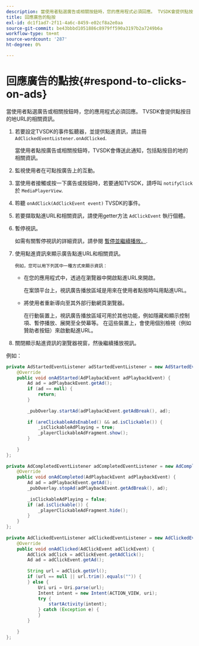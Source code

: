 ```yaml
---
description: 當使用者點選廣告或相關按鈕時，您的應用程式必須回應。 TVSDK會提供點按目的地URL的相關資訊。
title: 回應廣告的點按
exl-id: dc1f1ad7-2f11-4a6c-8459-e02cf8a2e0aa
source-git-commit: be43bbbd1051886c8979ff590a3197b2a7249b6a
workflow-type: tm+mt
source-wordcount: '287'
ht-degree: 0%

---
```


# 回應廣告的點按{#respond-to-clicks-on-ads}

當使用者點選廣告或相關按鈕時，您的應用程式必須回應。 TVSDK會提供點按目的地URL的相關資訊。

1. 若要設定TVSDK的事件監聽器，並提供點進資訊，請註冊 `AdClickedEventListener.onAdClicked`.

   當使用者點按廣告或相關按鈕時，TVSDK會傳送此通知，包括點按目的地的相關資訊。
1. 監視使用者在可點按廣告上的互動。
1. 當使用者接觸或按一下廣告或按鈕時，若要通知TVSDK，請呼叫 `notifyClick` 於 `MediaPlayerView`.
1. 聆聽 `onAdClick(AdClickEvent event)` TVSDK的事件。
1. 若要擷取點進URL和相關資訊，請使用getter方法 `AdClickEvent` 執行個體。
1. 暫停視訊。

   如需有關暫停視訊的詳細資訊，請參閱 [暫停並繼續播放。](../../ad-insertion/clickable-ads/android-1.4-pausing-resuming-playback.md).
1. 使用點進資訊來顯示廣告點進URL和相關資訊。

       例如，您可以用下列其中一種方式來顯示資訊：
   
   * 在您的應用程式中，透過在瀏覽器中開啟點進URL來開啟。

      在案頭平台上，視訊廣告播放區域是用來在使用者點按時叫用點進URL。
   * 將使用者重新導向至其外部行動網頁瀏覽器。

      在行動裝置上，視訊廣告播放區域可用於其他功能，例如隱藏和顯示控制項、暫停播放、展開至全熒幕等。 在這些裝置上，會使用個別檢視（例如贊助者按鈕）來啟動點進URL。

1. 關閉顯示點進資訊的瀏覽器視窗，然後繼續播放視訊。

<!--<a id="example_2D93228E510D438C8AB5559897817A47"></a>-->

例如：

```java
private AdStartedEventListener adStartedEventListener = new AdStartedEventListener() { 
    @Override 
    public void onAdStarted(AdPlaybackEvent adPlaybackEvent) { 
        Ad ad = adPlaybackEvent.getAd(); 
        if (ad == null) { 
            return; 
        } 
 
        _pubOverlay.startAd(adPlaybackEvent.getAdBreak(), ad); 
 
        if (areClickableAdsEnabled() && ad.isClickable()) { 
            _isClickableAdPlaying = true; 
            _playerClickableAdFragment.show(); 
        } 
 
    } 
}; 
 
private AdCompletedEventListener adCompletedEventListener = new AdCompletedEventListener() { 
    @Override 
    public void onAdCompleted(AdPlaybackEvent adPlaybackEvent) { 
        Ad ad = adPlaybackEvent.getAd(); 
        _pubOverlay.stopAd(adPlaybackEvent.getAdBreak(), ad); 
 
        _isClickableAdPlaying = false; 
        if (ad.isClickable()) { 
            _playerClickableAdFragment.hide(); 
        } 
    } 
}; 
 
private AdClickedEventListener adClickedEventListener = new AdClickedEventListener() { 
    @Override 
    public void onAdClicked(AdClickEvent adClickEvent) { 
        AdClick adClick = adClickEvent.getAdClick(); 
        Ad ad = adClickEvent.getAd(); 
 
        String url = adClick.getUrl(); 
        if (url == null || url.trim().equals("")) { 
        } else { 
            Uri uri = Uri.parse(url); 
            Intent intent = new Intent(ACTION_VIEW, uri); 
            try { 
                startActivity(intent); 
            } catch (Exception e) { 
            } 
        } 
 
    } 
}; 
```
